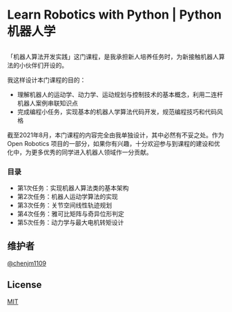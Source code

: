 # Learn Robotics with Python | Python机器人学

##

「机器人算法开发实践」这门课程，是我承担新人培养任务时，为新接触机器人算法的小伙伴们开设的。

我这样设计本门课程的目的：

- 理解机器人的运动学、动力学、运动规划与控制技术的基本概念，利用二连杆机器人案例串联知识点
- 完成编程小任务，实现基本的机器人学算法代码开发，规范编程技巧和代码风格

截至2021年8月，本门课程的内容完全由我单独设计，其中必然有不妥之处。作为 Open Robotics 项目的一部分，如果你有兴趣，十分欢迎参与到课程的建设和优化中，为更多优秀的同学进入机器人领域作一分贡献。

### 目录

- 第1次任务：实现机器人算法类的基本架构
- 第2次任务：机器人运动学算法的实现
- 第3次任务：关节空间线性轨迹规划
- 第4次任务：雅可比矩阵与奇异位形判定
- 第5次任务：动力学与最大电机转矩设计


## 维护者

[@chenjm1109](https://github.com/chenjm1109)

## License

[MIT](LICENSE)
